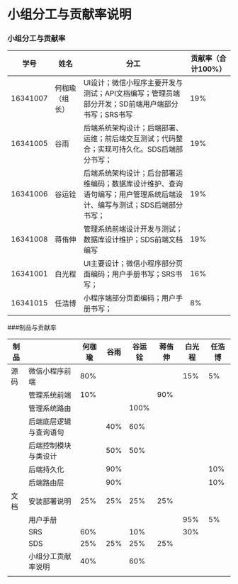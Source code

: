 # 小组分工与贡献率说明



### 小组分工与贡献率

| 学号     | 姓名           | 分工                                                         | 贡献率（合计100%） |
| -------- | -------------- | ------------------------------------------------------------ | ------------------ |
| 16341007 | 何枷瑜（组长） | UI设计；微信小程序主要开发与测试；API文档编写；管理员端部分开发；SD前端用户端部分书写；SRS书写 | 19%                |
| 16341005 | 谷雨           | 后端系统架构设计；后端部署、运维；前后端交互测试；代码整合；实现可持久化。SDS后端部分书写； | 19%                |
| 16341006 | 谷运铨         | 后端系统架构设计；后台部署运维编码；数据库设计维护、查询语句编写；用户管理系统后端设计、编写与测试；SDS后端部分书写； | 19%                |
| 16341008 | 蒋侑伸         | 管理系统前端设计开发与测试；数据库设计维护；SDS前端文档编写  | 19%                |
| 16341001 | 白光程         | UI主要设计；微信小程序部分页面编码；用户手册书写；SRS书写；  | 16%                |
| 16341015 | 任浩博         | 小程序端部分页面编码；用户手册书写；                         | 8%                 |



###制品与贡献率

| 制品 |                        | 何枷瑜 | 谷雨 | 谷运铨 | 蒋侑伸 | 白光程 | 任浩博 |
| ---- | ---------------------- | ------ | ---- | ------ | ------ | ------ | ------ |
| 源码 | 微信小程序前端         | 80%    |      |        |        | 15%    | 5%     |
|      | 管理系统前端           | 10%    |      |        | 90%    |        |        |
|      | 管理系统路由           |        |      | 100%   |        |        |        |
|      | 后端底层逻辑与查询语句 |        | 40%  | 60%    |        |        |        |
|      | 后端控制模块与类设计   |        | 50%  | 50%    |        |        |        |
|      | 后端持久化             |        | 90%  |        |        |        | 10%    |
|      | 后端路由层             |        | 90%  |        |        |        | 10%    |
| 文档 | 安装部署说明           | 25%    | 25%  | 25%    | 25%    |        |        |
|      | 用户手册               |        |      |        |        | 95%    | 5%     |
|      | SRS                    | 60%    |      | 10%    |        | 30%    |        |
|      | SDS                    | 25%    | 25%  | 25%    | 25%    |        |        |
|      | 小组分工贡献率说明     | 40%    |      | 60%    |        |        |        |
|      |                        |        |      |        |        |        |        |

